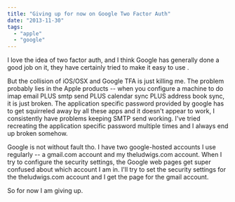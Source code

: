 ```yaml
---
title: "Giving up for now on Google Two Factor Auth"
date: "2013-11-30"
tags: 
  - "apple"
  - "google"
---
```


I love the idea of two factor auth, and I think Google has generally done a good job on it, they have certainly tried to make it easy to use .

But the collision of iOS/OSX and Google TFA is just killing me. The problem probably lies in the Apple products -- when you configure a machine to do imap email PLUS smtp send PLUS calendar sync PLUS address book sync, it is just broken. The application specific password provided by google has to get squirreled away by all these apps and it doesn't appear to work, I consistently have problems keeping SMTP send working. I've tried recreating the application specific password multiple times and I always end up broken somehow.

Google is not without fault tho. I have two google-hosted accounts I use regularly -- a gmail.com account and my theludwigs.com account. When I try to configure the security settings, the Google web pages get super confused about which account I am in. I'll try to set the security settings for the theludwigs.com account and I get the page for the gmail account.

So for now I am giving up.

